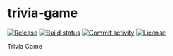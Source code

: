 # trivia-game

[![Release](https://img.shields.io/github/v/release/bartczak-pa/trivia-game)](https://img.shields.io/github/v/release/bartczak-pa/trivia-game)
[![Build status](https://img.shields.io/github/actions/workflow/status/bartczak-pa/trivia-game/main.yml?branch=main)](https://github.com/bartczak-pa/trivia-game/actions/workflows/main.yml?query=branch%3Amain)
[![Commit activity](https://img.shields.io/github/commit-activity/m/bartczak-pa/trivia-game)](https://img.shields.io/github/commit-activity/m/bartczak-pa/trivia-game)
[![License](https://img.shields.io/github/license/bartczak-pa/trivia-game)](https://img.shields.io/github/license/bartczak-pa/trivia-game)

Trivia Game
